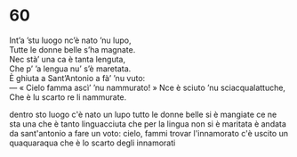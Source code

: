# 60
  
Int’a ’stu luogo nc’è nato ’nu lupo,  
Tutte le donne belle s’ha magnate.  
Nec stà’ una ca è tanta lenguta,  
Che p’ ’a lengua nu’ s’è maretata.  
È ghiuta a Sant’Antonio a fà’ ’nu vuto:  
— « Cielo famma ascì’ ’nu nammurato! »
Nce è sciuto ’nu sciacqualattuche,  
Che è lu scarto re li nammurate.

dentro sto luogo c'è nato un lupo
tutto le donne belle si è mangiate
ce ne sta una che è tanto linguacciuta
che per la lingua non si è maritata
è andata da sant'antonio a fare un voto:
cielo, fammi trovar l'innamorato
c'è uscito un quaquaraqua
che è lo scarto degli innamorati
